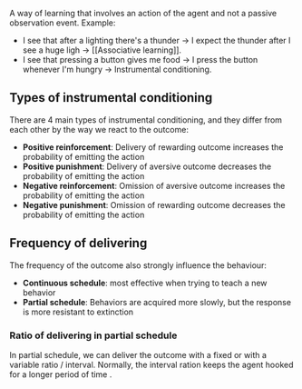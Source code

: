 A way of learning that involves an action of the agent and not a passive observation event.
Example:
- I see that after a lighting there's a thunder -> I expect the thunder after I see a huge ligh -> [[Associative learning]].
- I see that pressing a button gives me food -> I press the button whenever I'm hungry -> Instrumental conditioning.

## Types of instrumental conditioning

There are 4 main types of instrumental conditioning, and they differ from each other by the way we react to the outcome:
- __Positive reinforcement__: Delivery of rewarding outcome increases the probability of emitting the action
- __Positive punishment__: Delivery of aversive outcome decreases the probability of emitting the action
- __Negative reinforcement__: Omission of aversive outcome increases the probability of emitting the action
- __Negative punishment__: Omission of rewarding outcome decreases the probability of emitting the action

## Frequency of delivering
The frequency of the outcome also strongly influence the behaviour:
- __Continuous schedule__: most effective when trying to teach a new behavior
- __Partial schedule__: Behaviors are acquired more slowly, but the response is more resistant to extinction

### Ratio of delivering in partial schedule
In partial schedule, we can deliver the outcome with a fixed or with a variable ratio / interval. Normally, the interval ration keeps the agent hooked for a longer period of time .